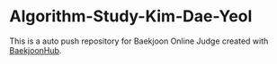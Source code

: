 # Algorithm-Study-Kim-Dae-Yeol
This is a auto push repository for Baekjoon Online Judge created with [BaekjoonHub](https://github.com/BaekjoonHub/BaekjoonHub).
